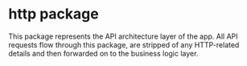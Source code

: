 # http package

This package represents the API architecture layer of the app. All API requests flow through this package, are stripped of any HTTP-related details and then forwarded on to the business logic layer.
